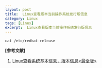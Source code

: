 ```yaml
---
layout: post
title:  Linux查看版本当前操作系统发行版信息
category: Linux
tags: [Linux]
excerpt:  Linux查看版本当前操作系统发行版信息
---
```


	cat /etc/redhat-release

**[参考文献]**

1. [Linux查看系统基本信息，版本信息<最全版>](https://blog.csdn.net/qq_31278903/article/details/83146031 "Linux查看系统基本信息，版本信息<最全版>")



